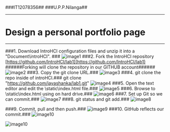 ###IT12078356##
###U.P.P.Nilanga##

----------


# Design a personal portfolio page #
------------------------------------------

###1. Download IntroHCI configuration files and unzip it into a "Document\introHCI". ###
![image1](https://scontent-sin1-1.xx.fbcdn.net/hphotos-xft1/v/t1.0-9/11063734_10206572976298922_6397489813641577355_n.jpg?oh=8b568f3ca1c6def512f9d82604709562&oe=5655D734)
###2. Fork the IntroHCI repository [https://github.com/IntroHCI/lab1](https://github.com/IntroHCI/lab1)
######Forking will clone the repository in our GITHUB account######
![image2](https://scontent-sin1-1.xx.fbcdn.net/hphotos-xpt1/v/t1.0-9/11705311_10206572975618905_3509333213518036514_n.jpg?oh=206eaf50176de6d466b5859b7f6e82d3&oe=5644C59E)
###3. Copy the git clone URL.###
![image3](https://scontent-sin1-1.xx.fbcdn.net/hphotos-xta1/v/t1.0-9/10406400_10206572975938913_3294435173624854044_n.jpg?oh=7b08a0d76069816e92551aeba1cf6c00&oe=5640B8B1)
###4. git clone the repo inside of introHCI.###
git clone "https://github.com/jayashanka/lab1.git"
![image4](https://scontent-sin1-1.xx.fbcdn.net/hphotos-xpa1/v/t1.0-9/11800372_10206572976498927_4877126046814695401_n.jpg?oh=c7ab1a396d9a5b9ceb8b4cdd5eac8c52&oe=5656AED5)
###5. Open the text editor and edit the \static\index.html file.###
![image5](https://scontent-sin1-1.xx.fbcdn.net/hphotos-xpt1/v/t1.0-9/11817053_10206572976898937_8037451474329751543_n.jpg?oh=676acb7152a90881c7c69987f94ff55e&oe=5654E110)
###6. Browse to \static\index.html using on hard drive.###
![image6](https://scontent-sin1-1.xx.fbcdn.net/hphotos-xta1/v/t1.0-9/11796299_10206572977058941_2710594020832447885_n.jpg?oh=f3d3038a75741395d06ce61f5ebdb831&oe=563D945D)
###7. Set up Git so we can commit.###
![image7](https://scontent-sin1-1.xx.fbcdn.net/hphotos-xfp1/v/t1.0-9/10982358_10206572977498952_8737401106548990389_n.jpg?oh=cb6b4cff310e421a5d330b599d7f4d62&oe=565B3883)
###8. git status and git add.###
![image8](https://scontent-sin1-1.xx.fbcdn.net/hphotos-xpf1/v/t1.0-9/11846724_10206572977658956_6468874664234182589_n.jpg?oh=92252cef59b2078900472293811f5653&oe=563B56D8)

###9. Commit, pull and then push.###
![image9](https://scontent-sin1-1.xx.fbcdn.net/hphotos-xpf1/v/t1.0-9/11836670_10206572977818960_4491506118004537606_n.jpg?oh=a9d6c3bff94373e9b8709a88898787cc&oe=5635EB8B)
###10. GitHub reflects our commit.###
![image10](https://scontent-sin1-1.xx.fbcdn.net/hphotos-xft1/v/t1.0-9/11825099_10206572978098967_4561253981255546698_n.jpg?oh=62f16cc3f43d2a06532e7186b6290bfa&oe=565A2C8C)

![image10](https://scontent-sin1-1.xx.fbcdn.net/hphotos-xpt1/v/t1.0-9/11846724_10206572978298972_8651830617612092757_n.jpg?oh=36b061cf39c1ecf69c9a532c5b8e5a6c&oe=56532A16)